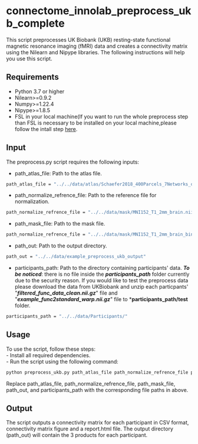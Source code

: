 # connectome_innolab_preprocess_ukb_complete
This script preprocesses UK Biobank (UKB) resting-state functional magnetic resonance imaging (fMRI) data and creates a connectivity matrix using the Nilearn and Nipype libraries. The following instructions will help you use this script.
## Requirements
* Python 3.7 or higher
* Nilearn>=0.9.2
* Numpy>=1.22.4
* Nipype>=1.8.5
* FSL in your local machine(If you want to run the whole preprocess step than FSL is necessary to be installed on your local machine,please follow the intall step [here](https://fsl.fmrib.ox.ac.uk/fsl/fslwiki/FslInstallation#Installing_FSL).
## Input
The preprocess.py script requires the following inputs:
* path_atlas_file: Path to the atlas file.
```bash
path_atlas_file = "../../data/atlas/Schaefer2018_400Parcels_7Networks_order_FSLMNI152_2mm.nii.gz"
```
* path_normalize_refrence_file: Path to the reference file for normalization.
```bash
path_normalize_refrence_file = "../../data/mask/MNI152_T1_2mm_brain.nii.g"
```
* path_mask_file: Path to the mask file.
```bash
path_normalize_refrence_file = "../../data/mask/MNI152_T1_2mm_brain_bin.nii.g"
```
* path_out: Path to the output directory.
```bash
path_out = "../../data/example_preprocess_ukb_output"
```

* participants_path: Path to the directory containing participants' data.
***To be noticed***: there is no file inside the ***participants_path*** folder currently due to the security reason. If you would like to test the preprocess data please download the data from UKBiobank and unzip each particpants' "***filtered_func_data_clean.nii.gz***" file and "***example_func2standard_warp.nii.gz***" file to ***participants_path/test** folder.
```bash
participants_path = "../../data/Participants/"
```
## Usage
To use the script, follow these steps:<br />
    - Install all required dependencies.<br />
    - Run the script using the following command:<br />
```bash
python preprocess_ukb.py path_atlas_file path_normalize_refrence_file path_mask_file path_out participants_path

```
Replace path_atlas_file, path_normalize_refrence_file, path_mask_file, path_out, and participants_path with the corresponding file paths in above.
## Output

The script outputs a connectivity matrix for each participant in CSV format, connectivity matrix figure and a report.html file. The output directory (path_out) will contain the 3 products for each participant.
